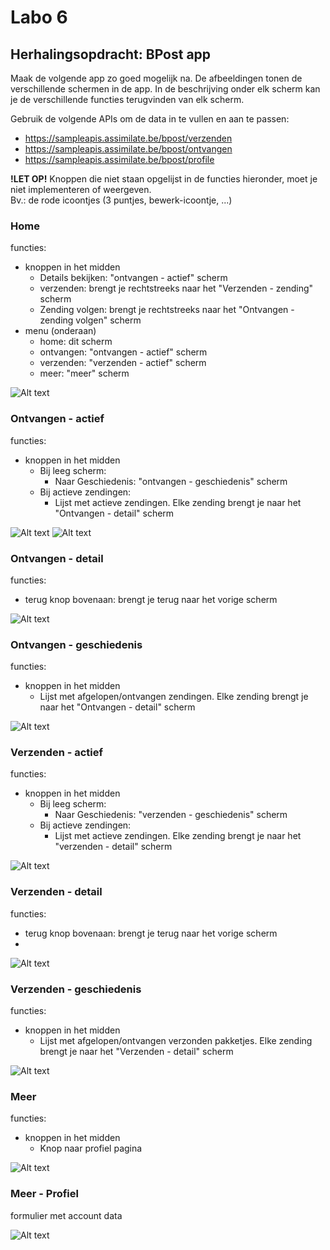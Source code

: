 # Labo 6

## Herhalingsopdracht: BPost app

Maak de volgende app zo goed mogelijk na. De afbeeldingen tonen de verschillende schermen in de app. In de beschrijving onder elk scherm kan je de verschillende functies terugvinden van elk scherm.

Gebruik de volgende APIs om de data in te vullen en aan te passen:
- https://sampleapis.assimilate.be/bpost/verzenden
- https://sampleapis.assimilate.be/bpost/ontvangen
- https://sampleapis.assimilate.be/bpost/profile

**!LET OP!** Knoppen die niet staan opgelijst in de functies hieronder, moet je niet implementeren of weergeven.  
Bv.: de rode icoontjes (3 puntjes, bewerk-icoontje, ...)

### Home

functies:
- knoppen in het midden
  - Details bekijken: "ontvangen - actief" scherm
  - verzenden: brengt je rechtstreeks naar het "Verzenden - zending" scherm
  - Zending volgen: brengt je rechtstreeks naar het "Ontvangen - zending volgen" scherm
- menu (onderaan)
  - home: dit scherm
  - ontvangen: "ontvangen - actief" scherm
  - verzenden: "verzenden - actief" scherm
  - meer: "meer" scherm

![Alt text](../images/bpost-Home-1.jpg)

### Ontvangen - actief

functies:
- knoppen in het midden
  - Bij leeg scherm: 
    - Naar Geschiedenis: "ontvangen - geschiedenis" scherm
  - Bij actieve zendingen:
    - Lijst met actieve zendingen. Elke zending brengt je naar het "Ontvangen - detail" scherm

![Alt text](../images/bpost-ontvangen-actief-2.jpg) ![Alt text](../images/bpost-ontvangen-actief-2.jpg) 

### Ontvangen - detail

functies:
- terug knop bovenaan: brengt je terug naar het vorige scherm

![Alt text](../images/bpost-ontvangen-details-1.jpeg)

### Ontvangen - geschiedenis

functies:
- knoppen in het midden
  - Lijst met afgelopen/ontvangen zendingen. Elke zending brengt je naar het "Ontvangen - detail" scherm

![Alt text](../images/bpost-ontvangen-geschiedenis-1.jpeg)

### Verzenden - actief

functies:
- knoppen in het midden
  - Bij leeg scherm: 
    - Naar Geschiedenis: "verzenden - geschiedenis" scherm
  - Bij actieve zendingen:
    - Lijst met actieve zendingen. Elke zending brengt je naar het "verzenden - detail" scherm

![Alt text](../images/bpost-verzenden-actief-1.jpeg)

### Verzenden - detail

functies:
- terug knop bovenaan: brengt je terug naar het vorige scherm
- 
![Alt text](../images/bpost-verzenden-details-1.jpeg)

### Verzenden - geschiedenis

functies:
- knoppen in het midden
  - Lijst met afgelopen/ontvangen verzonden pakketjes. Elke zending brengt je naar het "Verzenden - detail" scherm

![Alt text](../images/bpost-verzenden-geschiedenis-1.jpeg)

### Meer

functies:
- knoppen in het midden
  - Knop naar profiel pagina

![Alt text](../images/bpost-meer-1.jpeg)


### Meer - Profiel

formulier met account data

![Alt text](../images/bpost-meer-profiel-1.jpeg)
